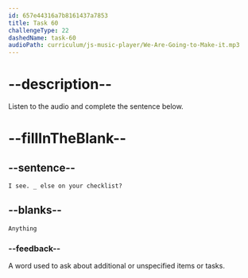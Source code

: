```yaml
---
id: 657e44316a7b8161437a7853
title: Task 60
challengeType: 22
dashedName: task-60
audioPath: curriculum/js-music-player/We-Are-Going-to-Make-it.mp3
---
```


# --description--

Listen to the audio and complete the sentence below.

# --fillInTheBlank--

## --sentence--

`I see. _ else on your checklist?`

## --blanks--

`Anything`

### --feedback--

A word used to ask about additional or unspecified items or tasks.
